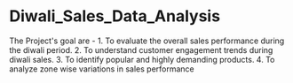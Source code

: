 # Diwali_Sales_Data_Analysis
The Project's goal are -  1. To evaluate the overall sales performance during the diwali period.  2. To understand customer engagement trends during diwali sales.  3. To identify popular and highly demanding products.  4. To analyze zone wise variations in sales performance
